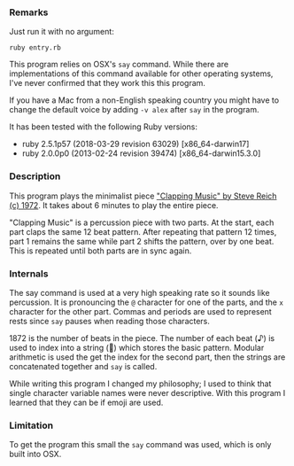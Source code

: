 ### Remarks

Just run it with no argument:

    ruby entry.rb

This program relies on OSX's `say` command. While there are implementations of this command available for other operating systems, I've never confirmed that they work this this program.

If you have a Mac from a non-English speaking country you might have to change the default voice by adding ` -v alex ` after `say` in the program.

It has been tested with the following Ruby versions:

* ruby 2.5.1p57 (2018-03-29 revision 63029) [x86_64-darwin17]
* ruby 2.0.0p0 (2013-02-24 revision 39474) [x86_64-darwin15.3.0]


### Description

This program plays the minimalist piece ["Clapping Music" by Steve Reich (c) 1972](https://youtu.be/liYkRarIDfo). It takes about 6 minutes to play the entire piece.

"Clapping Music" is a percussion piece with two parts. At the start, each part claps the same 12 beat pattern. After repeating that pattern 12 times, part 1 remains the same while part 2 shifts the pattern, over by one beat. This is repeated until both parts are in sync again.

### Internals

The say command is used at a very high speaking rate so it sounds like percussion. It is pronouncing the `@` character for one of the parts, and the `x` character for the other part. Commas and periods are used to represent rests since `say` pauses when reading those characters.

1872 is the number of beats in the piece. The number of each beat (♪) is used to index into a string (👏) which stores the basic pattern. Modular arithmetic is used the get the index for the second part, then the strings are concatenated together and `say` is called.

While writing this program I changed my philosophy; I used to think that single character variable names were never descriptive. With this program I learned that they can be if emoji are used.

### Limitation

To get the program this small the `say` command was used, which is only built into OSX.
